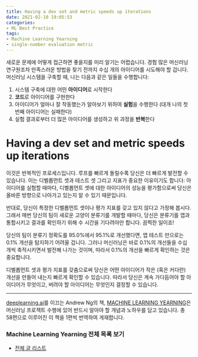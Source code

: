 ```yaml
---
title: Having a dev set and metric speeds up iterations 
date: 2021-02-10 19:05:53
categories:
- ML Best Practice
tags:
- Machine Learning Yearning
- single-number evaluation metric
---
```


새로운 문제에 어떻게 접근하면 좋을지를 미리 알기는 어렵습니다. 경험 많은 머신러닝 연구원조차 만족스러운 방법을 찾기 전까지 수십 개의 아이디어를 시도해야 할 겁니다. 머신러닝 시스템을 구축할 때, 나는 다음과 같은 일들을 수행합니다:

1.  시스템 구축에 대한 어떤 **아이디어**로 시작한다
2. **코드**로 아이디어를 구현한다
3. 아이디어가 얼마나 잘 작동했는가 알아보기 위하여 **실험**을 수행한다 (대개 나의 첫번째 아이디어는 실패한다)
4. 실험 결과로부터 더 많은 아이디어를 생성하고 위 과정을 **반복**한다

# Having a dev set and metric speeds up iterations

이것은 반복적인 프로세스입니다. 루프를 빠르게 돌릴수록 당신은 더 빠르게 발전할 수 있습니다. 이는 디벨롭먼트 셋과 테스트 셋 그리고 지표가 중요한 이유이기도 합니다: 아이디어를 실험할 때마다, 디벨롭먼트 셋에 대한 아이디어의 성능을 평가함으로써 당신은 올바른 방향으로 나아가고 있는지 알 수 있기 때문입니다.

반대로, 당신이 특정한 디벨롭먼트 셋이나 평가 지표를 갖고 있지 않다고 가정해 봅시다. 그래서 매번 당신의 팀이 새로운 고양이 분류기를 개발할 때마다, 당신은 분류기를 앱과 통합시키고 결과를 확인하기 위해 수 시간을 기다려야만 합니다. 끔찍한 일이죠!

당신의 팀이 분류기 정확도를 95.0%에서 95.1%로 개선했다면, 앱 테스트 만으로는 0.1% 개선을 탐지하기 어려울 겁니다. 그러나 머신러닝은 바로 0.1%의 개선들을 수십개씩 축적시키면서 발전해 나가는 것이며, 따라서 0.1%의 개선을 빠르게 확인하는 것은 중요합니다.

디벨롭먼트 셋과 평가 지표를 갖춤으로써 당신은 어떤 아이디어가 작은 (혹은 커다란) 개선을 만들어 내는지 빠르게 확인할 수 있습니다. 따라서 당신은 계속 가다듬어야 할 아이디어가 무엇이고, 버려야 할 아이디어는 무엇인지 결정할 수 있습니다.



---

[deeplearning.ai](https://www.deeplearning.ai)를 이끄는 Andrew Ng의 책, [MACHINE LEARNING YEARNING](https://d2wvfoqc9gyqzf.cloudfront.net/content/uploads/2018/09/Ng-MLY01-13.pdf?utm_campaign=MLY%20Ebook%20Email&utm_medium=email&_hsmi=78646066&_hsenc=p2ANqtz-8EN6pTX4f_zSAT80ls6z_VnjtNqRW5_6H7bwAgac2tcKhJ0ZXMwNquIMXhBZzXz2nL9v2cwqsEnEeEOlFfen_ZyuVQtw&utm_content=78646066&utm_source=hs_automation)은 머신러닝 프로젝트 수행에 있어 반드시 알아야 할 개념과 노하우를 담고 있습니다. 총 58편으로 이루어진 이 책을 1편씩 번역하여 게재합니다.

### Machine Learning Yearning 전체 목록 보기

- [전체 글 리스트](https://choigww.github.io/tag/#/Machine%20Learning%20Yearning)